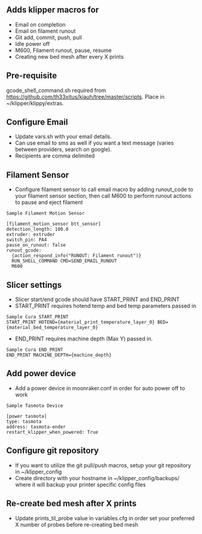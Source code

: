 ## Adds klipper macros for
- Email on completion
- Email on filament runout
- Git add, commit, push, pull
- Idle power off
- M600, Filament runout, pause, resume
- Creating new bed mesh after every X prints
  
## Pre-requisite
gcode_shell_command.sh required from https://github.com/th33xitus/kiauh/tree/master/scripts. Place in ~/klipper/klippy/extras.

## Configure Email
- Update vars.sh with your email details.
- Can use email to sms as well if you want a text message (varies between providers, search on google).
- Recipients are comma delimited

## Filament Sensor
- Configure filament sensor to call email macro by adding runout_code to your filament sensor section, then call M600 to perform runout actions to pause and eject filament
```
Sample Filament Motion Sensor

[filament_motion_sensor btt_sensor]
detection_length: 100.0
extruder: extruder
switch_pin: PA4
pause_on_runout: false
runout_gcode:
  {action_respond_info("RUNOUT: Filament runout")}
  RUN_SHELL_COMMAND CMD=SEND_EMAIL_RUNOUT
  M600
```

## Slicer settings
- Slicer start/end gcode should have START_PRINT and END_PRINT
- START_PRINT requires hotend temp and bed temp parameters passed in
```
Sample Cura START_PRINT
START_PRINT HOTEND={material_print_temperature_layer_0} BED={material_bed_temperature_layer_0}
```
- END_PRINT requires machine depth (Max Y) passed in.
```
Sample Cura END_PRINT
END_PRINT MACHINE_DEPTH={machine_depth}
```

## Add power device
- Add a power device in moonraker.conf in order for auto power off to work
```
Sample Tasmota Device

[power tasmota]
type: tasmota
address: tasmota-ender
restart_klipper_when_powered: True
```

## Configure git repository
- If you want to utilize the git pull/push macros, setup your git repository in ~/klipper_config
- Create directory with your hostname in ~/klipper_config/backups/<hostname> where it will backup your printer specific config files
  
## Re-create bed mesh after X prints
- Update prints_til_probe value in variables.cfg in order set your preferred X number of probes before re-creating bed mesh
